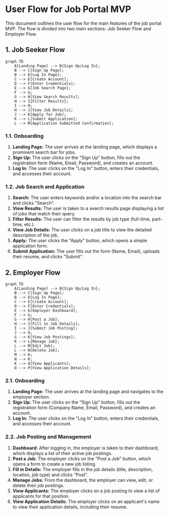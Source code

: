 # User Flow for Job Portal MVP

This document outlines the user flow for the main features of the job portal
MVP. The flow is divided into two main sections: Job Seeker Flow and Employer
Flow.

## 1. Job Seeker Flow

```mermaid
graph TD
    A[Landing Page] --> B{Sign Up/Log In};
    B --> C[Sign Up Page];
    B --> D[Log In Page];
    C --> E[Create Account];
    D --> F[Enter Credentials];
    E --> G[Job Search Page];
    F --> G;
    G --> H[View Search Results];
    H --> I{Filter Results};
    I --> H;
    H --> J[View Job Details];
    J --> K[Apply for Job];
    K --> L[Submit Application];
    L --> M[Application Submitted Confirmation];
```

### 1.1. Onboarding

1. **Landing Page:** The user arrives at the landing page, which displays a
   prominent search bar for jobs.
2. **Sign Up:** The user clicks on the "Sign Up" button, fills out the
   registration form (Name, Email, Password), and creates an account.
3. **Log In:** The user clicks on the "Log In" button, enters their credentials,
   and accesses their account.

### 1.2. Job Search and Application

1. **Search:** The user enters keywords and/or a location into the search bar
   and clicks "Search".
2. **View Results:** The user is taken to a search results page displaying a
   list of jobs that match their query.
3. **Filter Results:** The user can filter the results by job type (full-time,
   part-time, etc.).
4. **View Job Details:** The user clicks on a job title to view the detailed
   description of the job.
5. **Apply:** The user clicks the "Apply" button, which opens a simple
   application form.
6. **Submit Application:** The user fills out the form (Name, Email), uploads
   their resume, and clicks "Submit".

## 2. Employer Flow

```mermaid
graph TD
    A[Landing Page] --> B{Sign Up/Log In};
    B --> C[Sign Up Page];
    B --> D[Log In Page];
    C --> E[Create Account];
    D --> F[Enter Credentials];
    E --> G[Employer Dashboard];
    F --> G;
    G --> H[Post a Job];
    H --> I[Fill in Job Details];
    I --> J[Submit Job Posting];
    J --> G;
    G --> K[View Job Postings];
    K --> L{Manage Job};
    L --> M[Edit Job];
    L --> N[Delete Job];
    M --> K;
    N --> K;
    K --> O[View Applicants];
    O --> P[View Application Details];
```

### 2.1. Onboarding

1. **Landing Page:** The user arrives at the landing page and navigates to the
   employer section.
2. **Sign Up:** The user clicks on the "Sign Up" button, fills out the
   registration form (Company Name, Email, Password), and creates an account.
3. **Log In:** The user clicks on the "Log In" button, enters their credentials,
   and accesses their account.

### 2.2. Job Posting and Management

1. **Dashboard:** After logging in, the employer is taken to their dashboard,
   which displays a list of their active job postings.
2. **Post a Job:** The employer clicks on the "Post a Job" button, which opens
   a form to create a new job listing.
3. **Fill in Details:** The employer fills in the job details (title,
   description, location, job type) and clicks "Post".
4. **Manage Jobs:** From the dashboard, the employer can view, edit, or delete
   their job postings.
5. **View Applicants:** The employer clicks on a job posting to view a list of
   applicants for that position.
6. **View Application Details:** The employer clicks on an applicant's name to
   view their application details, including their resume.
